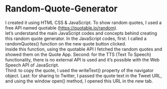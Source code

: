 # Random-Quote-Generator
 I created it using HTML CSS & JavaScript. To show random quotes, I used a free API named quotable (https://quotable.io/random).
 <br>let’s understand the main JavaScript codes and concepts behind creating this random quote generator. In the JavaScript codes, first: I called a randomQuotes() function on the new quote button clicked.
 <br>Inside this function, using the quotable API I fetched the random quotes and showed them on the Quote App. Second: for the TTS (Text To Speech) functionality, there is no external API is used and it’s possible with the Web Speech API of JavaScript.
<br> Third: to copy the quote, I used the writeText() property of the navigator object. Last: for sharing to Twitter, I passed the quote text in the Tweet URL, and using the window open() method, I opened this URL in the new tab.
